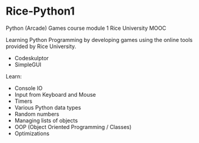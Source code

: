 # Rice-Python1
Python (Arcade) Games course module 1
Rice University MOOC

Learning Python Programming by developing games using the online tools provided by Rice University.
- Codeskulptor
- SimpleGUI

Learn:
- Console IO
- Input from Keyboard and Mouse
- Timers
- Various Python data types
- Random numbers
- Managing lists of objects
- OOP (Object Oriented Programming / Classes)
- Optimizations
